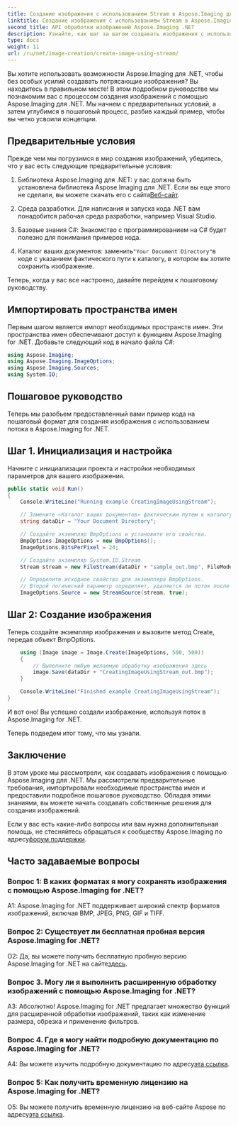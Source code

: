 ```yaml
---
title: Создание изображения с использованием Stream в Aspose.Imaging для .NET
linktitle: Создание изображения с использованием Stream в Aspose.Imaging для .NET
second_title: API обработки изображений Aspose.Imaging .NET
description: Узнайте, как шаг за шагом создавать изображения с использованием потока с помощью Aspose.Imaging for .NET. В комплект входит подробное руководство, предварительные условия и часто задаваемые вопросы.
type: docs
weight: 11
url: /ru/net/image-creation/create-image-using-stream/
---
```

Вы хотите использовать возможности Aspose.Imaging для .NET, чтобы без особых усилий создавать потрясающие изображения? Вы находитесь в правильном месте! В этом подробном руководстве мы познакомим вас с процессом создания изображений с помощью Aspose.Imaging для .NET. Мы начнем с предварительных условий, а затем углубимся в пошаговый процесс, разбив каждый пример, чтобы вы четко усвоили концепции.

## Предварительные условия

Прежде чем мы погрузимся в мир создания изображений, убедитесь, что у вас есть следующие предварительные условия:

1.  Библиотека Aspose.Imaging для .NET: у вас должна быть установлена библиотека Aspose.Imaging для .NET. Если вы еще этого не сделали, вы можете скачать его с сайта[Веб-сайт](https://releases.aspose.com/imaging/net/).

2. Среда разработки. Для написания и запуска кода .NET вам понадобится рабочая среда разработки, например Visual Studio.

3. Базовые знания C#: Знакомство с программированием на C# будет полезно для понимания примеров кода.

4.  Каталог ваших документов: заменить`"Your Document Directory"`в коде с указанием фактического пути к каталогу, в котором вы хотите сохранить изображение.

Теперь, когда у вас все настроено, давайте перейдем к пошаговому руководству.

## Импортировать пространства имен

Первым шагом является импорт необходимых пространств имен. Эти пространства имен обеспечивают доступ к функциям Aspose.Imaging for .NET. Добавьте следующий код в начало файла C#:

```csharp
using Aspose.Imaging;
using Aspose.Imaging.ImageOptions;
using Aspose.Imaging.Sources;
using System.IO;
```

## Пошаговое руководство

Теперь мы разобьем предоставленный вами пример кода на пошаговый формат для создания изображения с использованием потока в Aspose.Imaging for .NET.

## Шаг 1. Инициализация и настройка

Начните с инициализации проекта и настройки необходимых параметров для вашего изображения.

```csharp
public static void Run()
{
    Console.WriteLine("Running example CreatingImageUsingStream");

    // Замените «Каталог ваших документов» фактическим путем к каталогу ваших документов.
    string dataDir = "Your Document Directory";

    // Создайте экземпляр BmpOptions и установите его свойства.
    BmpOptions ImageOptions = new BmpOptions();
    ImageOptions.BitsPerPixel = 24;

    // Создайте экземпляр System.IO.Stream.
    Stream stream = new FileStream(dataDir + "sample_out.bmp", FileMode.Create);

    // Определите исходное свойство для экземпляра BmpOptions.
    // Второй логический параметр определяет, удаляется ли поток после выхода за пределы области действия.
    ImageOptions.Source = new StreamSource(stream, true);
```

## Шаг 2: Создание изображения

Теперь создайте экземпляр изображения и вызовите метод Create, передав объект BmpOptions.

```csharp
    using (Image image = Image.Create(ImageOptions, 500, 500))
    {
        // Выполните любую желаемую обработку изображения здесь
        image.Save(dataDir + "CreatingImageUsingStream_out.bmp");
    }

    Console.WriteLine("Finished example CreatingImageUsingStream");
}
```

И вот оно! Вы успешно создали изображение, используя поток в Aspose.Imaging for .NET.

Теперь подведем итог тому, что мы узнали.

## Заключение

В этом уроке мы рассмотрели, как создавать изображения с помощью Aspose.Imaging для .NET. Мы рассмотрели предварительные требования, импортировали необходимые пространства имен и предоставили подробное пошаговое руководство. Обладая этими знаниями, вы можете начать создавать собственные решения для создания изображений.

 Если у вас есть какие-либо вопросы или вам нужна дополнительная помощь, не стесняйтесь обращаться к сообществу Aspose.Imaging по адресу[форум поддержки](https://forum.aspose.com/).

## Часто задаваемые вопросы

### Вопрос 1: В каких форматах я могу сохранять изображения с помощью Aspose.Imaging for .NET?

A1: Aspose.Imaging for .NET поддерживает широкий спектр форматов изображений, включая BMP, JPEG, PNG, GIF и TIFF.

### Вопрос 2: Существует ли бесплатная пробная версия Aspose.Imaging for .NET?

О2: Да, вы можете получить бесплатную пробную версию Aspose.Imaging for .NET на сайте[здесь](https://releases.aspose.com/).

### Вопрос 3. Могу ли я выполнить расширенную обработку изображений с помощью Aspose.Imaging for .NET?

А3: Абсолютно! Aspose.Imaging for .NET предлагает множество функций для расширенной обработки изображений, таких как изменение размера, обрезка и применение фильтров.

### Вопрос 4. Где я могу найти подробную документацию по Aspose.Imaging for .NET?

 A4: Вы можете изучить подробную документацию по адресу[эта ссылка](https://reference.aspose.com/imaging/net/).

### Вопрос 5: Как получить временную лицензию на Aspose.Imaging for .NET?

 О5: Вы можете получить временную лицензию на веб-сайте Aspose по адресу[эта ссылка](https://purchase.aspose.com/temporary-license/).

